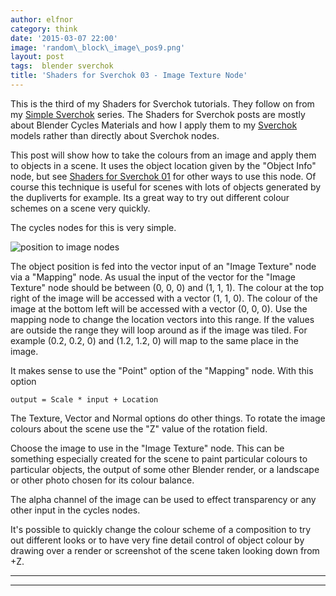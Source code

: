 ```yaml
---
author: elfnor
category: think
date: '2015-03-07 22:00'
image: 'random\_block\_image\_pos9.png'
layout: post
tags:  blender sverchok
title: 'Shaders for Sverchok 03 - Image Texture Node'
---
```


This is the third of my Shaders for Sverchok tutorials. They follow on from my [Simple Sverchok](http://elfnor.com/tag/sverchok.html) series. The Shaders for Sverchok posts are mostly about Blender Cycles Materials and how I apply them to my [Sverchok](http://nikitron.cc.ua/sverchok_en.html) models rather than directly about Sverchok nodes.

This post will show how to take the colours from an image and apply them to objects in a scene. It uses the object location given by the \"Object Info\" node, but see [Shaders for Sverchok 01]() for other ways to use this node. Of course this technique is useful for scenes with lots of objects generated by the dupliverts for example. Its a great way to try out different colour schemes on a scene very quickly.

The cycles nodes for this is very simple.

![position to image nodes](%7B%7B%20site.baseurl%20%7D%7D/images/random_blocks_blog1.blend.png)

The object position is fed into the vector input of an \"Image Texture\" node via a \"Mapping\" node. As usual the input of the vector for the \"Image Texture\" node should be between (0, 0, 0) and (1, 1, 1). The colour at the top right of the image will be accessed with a vector (1, 1, 0). The colour of the image at the bottom left will be accessed with a vector (0, 0, 0). Use the mapping node to change the location vectors into this range. If the values are outside the range they will loop around as if the image was tiled. For example (0.2, 0.2, 0) and (1.2, 1.2, 0) will map to the same place in the image.

It makes sense to use the \"Point\" option of the \"Mapping\" node. With this option

    output = Scale * input + Location

The Texture, Vector and Normal options do other things. To rotate the image colours about the scene use the \"Z\" value of the rotation field.

Choose the image to use in the \"Image Texture\" node. This can be something especially created for the scene to paint particular colours to particular objects, the output of some other Blender render, or a landscape or other photo chosen for its colour balance.

The alpha channel of the image can be used to effect transparency or any other input in the cycles nodes.

It\'s possible to quickly change the colour scheme of a composition to try out different looks or to have very fine detail control of object colour by drawing over a render or screenshot of the scene taken looking down from +Z.

------------------------------------------------------------------------

------------------------------------------------------------------------
